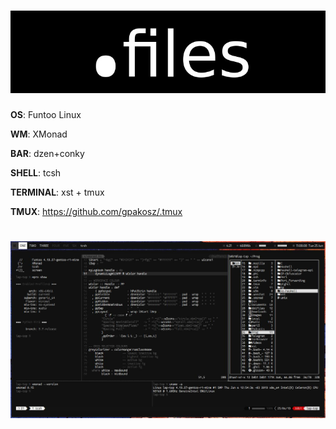 # ![alt text](https://github.com/0xM4N/dotfiles/blob/master/dotfiles.jpg)


**OS**: Funtoo Linux

**WM**: XMonad

**BAR**: dzen+conky

**SHELL**: tcsh

**TERMINAL**: xst + tmux

**TMUX**: https://github.com/gpakosz/.tmux


# ![alt text](https://github.com/0xM4N/dotfiles/blob/master/Images/print.jpg)


